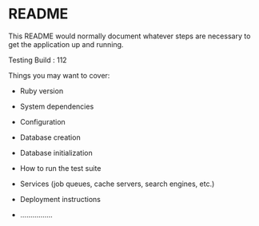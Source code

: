 # README

This README would normally document whatever steps are necessary to get the
application up and running.

Testing Build : 112

Things you may want to cover:

* Ruby version

* System dependencies

* Configuration

* Database creation

* Database initialization

* How to run the test suite

* Services (job queues, cache servers, search engines, etc.)

* Deployment instructions

* ................
